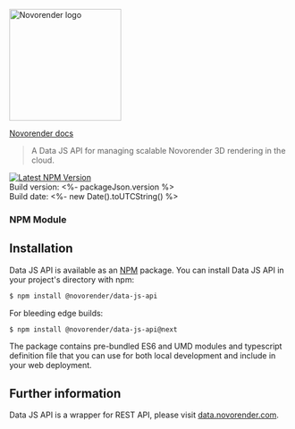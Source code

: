 <a href="https://novorender.com/" target="_blank" rel="noopener noreferrer"><img width="200px" src="https://novorender.com/wp-content/uploads/2023/03/Logo.svg" alt="Novorender logo"></a>

<a href="https://docs.novorender.com/" target="_blank" rel="noopener noreferrer">Novorender docs</a>

> A Data JS API for managing scalable Novorender 3D rendering in the cloud.

[![Latest NPM Version](https://img.shields.io/npm/v/@novorender/data-js-api.svg?label=@novorender/data-js-api)](https://www.npmjs.com/package/@novorender/data-js-api)  
Build version: <%- packageJson.version %>  
Build date: <%- new Date().toUTCString() %>  

### NPM Module

## Installation

Data JS API is available as an [NPM](https://www.npmjs.com/package/@novorender/data-js-api) package. You can install Data JS API in your project's directory with npm:

```bash
$ npm install @novorender/data-js-api
```

For bleeding edge builds:

```bash
$ npm install @novorender/data-js-api@next
```

The package contains pre-bundled ES6 and UMD modules and typescript definition file that you can use for both local development and include in your web deployment.

## Further information

Data JS API is a wrapper for REST API, please visit [data.novorender.com](https://data.novorender.com/swagger).
